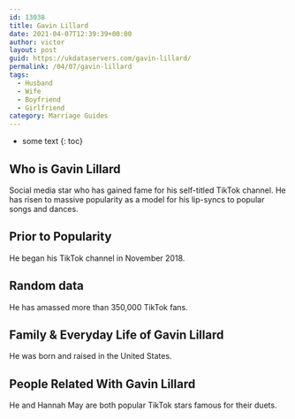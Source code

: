 ```yaml
---
id: 13038
title: Gavin Lillard
date: 2021-04-07T12:39:39+00:00
author: victor
layout: post
guid: https://ukdataservers.com/gavin-lillard/
permalink: /04/07/gavin-lillard
tags:
  - Husband
  - Wife
  - Boyfriend
  - Girlfriend
category: Marriage Guides
---
```


* some text
{: toc}


## Who is Gavin Lillard



Social media star who has gained fame for his self-titled TikTok channel. He has risen to massive popularity as a model for his lip-syncs to popular songs and dances.  

                
                
                
## Prior to Popularity



He began his TikTok channel in November 2018. 

                
                
                
## Random data



He has amassed more than 350,000 TikTok fans. 

                
                
                
## Family & Everyday Life of Gavin Lillard



He was born and raised in the United States. 

                
                
                
## People Related With Gavin Lillard



He and Hannah May are both popular TikTok stars famous for their duets. 

                
              
            
          
          
          